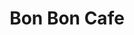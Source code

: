 ---
title: Bon Bon Cafe
tags: john
image: /files/Bon_Bon_Cafe/Bon_Bon_Cafe_2000.jpg
imageBase: Bon_Bon_Cafe
alt: Little cafe on a street with patrons sitting outside on stools.
imageDate: June 2007
location: Hanoi, Vietnam
camera: Canon Powershot SD 550
metaDescription: Little cafe on a street with patrons sitting outside on stools.
---